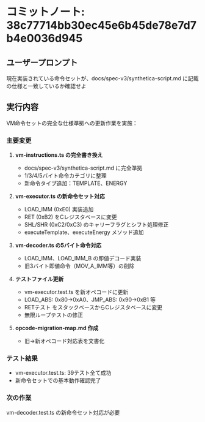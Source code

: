 # コミットノート: 38c77714bb30ec45e6b45de78e7d7b4e0036d945

## ユーザープロンプト

現在実装されている命令セットが、docs/spec-v3/synthetica-script.md に記載の仕様と一致しているか確認せよ

## 実行内容

VM命令セットの完全な仕様準拠への更新作業を実施：

### 主要変更

1. **vm-instructions.ts の完全書き換え**
   - docs/spec-v3/synthetica-script.md に完全準拠
   - 1/3/4/5バイト命令カテゴリに整理
   - 新命令タイプ追加：TEMPLATE、ENERGY

2. **vm-executor.ts の新命令セット対応**
   - LOAD_IMM (0xE0) 実装追加
   - RET (0xB2) をCレジスタベースに変更
   - SHL/SHR (0xC2/0xC3) のキャリーフラグとシフト処理修正
   - executeTemplate、executeEnergy メソッド追加

3. **vm-decoder.ts の5バイト命令対応**
   - LOAD_IMM、LOAD_IMM_B の即値デコード実装
   - 旧3バイト即値命令（MOV_A_IMM等）の削除

4. **テストファイル更新**
   - vm-executor.test.ts を新オペコードに更新
   - LOAD_ABS: 0x80→0xA0、JMP_ABS: 0x90→0xB1 等
   - RETテスト をスタックベースからCレジスタベースに変更
   - 無限ループテストの修正

5. **opcode-migration-map.md 作成**
   - 旧→新オペコード対応表を文書化

### テスト結果

- vm-executor.test.ts: 39テスト全て成功
- 新命令セットでの基本動作確認完了

### 次の作業

vm-decoder.test.ts の新命令セット対応が必要
